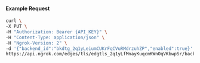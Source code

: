 <!-- Code generated for API Clients. DO NOT EDIT. -->

#### Example Request

```bash
curl \
-X PUT \
-H "Authorization: Bearer {API_KEY}" \
-H "Content-Type: application/json" \
-H "Ngrok-Version: 2" \
-d '{"backend_id":"bkdtg_2q1yLeiumCUKrFqCVuRMdrzuhZP","enabled":true}' \
https://api.ngrok.com/edges/tls/edgtls_2q1yLfMnayKuqcmKWnOqVKbwpSr/backend
```
